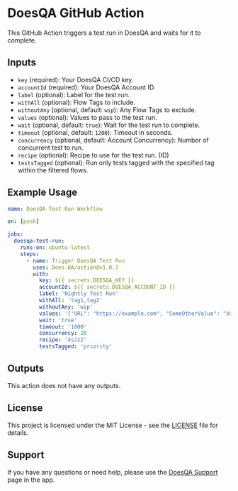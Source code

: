 # DoesQA GitHub Action

This GitHub Action triggers a test run in DoesQA and waits for it to complete.

## Inputs

- `key` (required): Your DoesQA CI/CD key.
- `accountId` (required): Your DoesQA Account ID.
- `label` (optional): Label for the test run.
- `withAll` (optional): Flow Tags to include.
- `withoutAny` (optional, default: `wip`): Any Flow Tags to exclude.
- `values` (optional): Values to pass to the test run.
- `wait` (optional, default: `true`): Wait for the test run to complete.
- `timeout` (optional, default: `1200`): Timeout in seconds.
- `concurrency` (optional, default: Account Concurrency): Number of concurrent test to run.
- `recipe` (optional): Recipe to use for the test run. (ID)
- `testsTagged` (optional): Run only tests tagged with the specified tag within the filtered flows.

## Example Usage

```yaml
name: DoesQA Test Run Workflow

on: [push]

jobs:
  doesqa-test-run:
    runs-on: ubuntu-latest
    steps:
      - name: Trigger DoesQA Test Run
        uses: Does-QA/action@v1.0.7
        with:
          key: ${{ secrets.DOESQA_KEY }}
          accountId: ${{ secrets.DOESQA_ACCOUNT_ID }}
          label: 'Nightly Test Run'
          withAll: 'tag1,tag2'
          withoutAny: 'wip'
          values: '{"URL": "https://example.com", "SomeOtherValue": "Value"}'
          wait: 'true'
          timeout: '1800'
          concurrency: 20
          recipe: '4sJz2'
          testsTagged: 'priority'
```

## Outputs
This action does not have any outputs.

## License
This project is licensed under the MIT License - see the [LICENSE](LICENSE) file for details.

## Support
If you have any questions or need help, please use the [DoesQA Support](https://app.does.qa/app/help) page in the app.